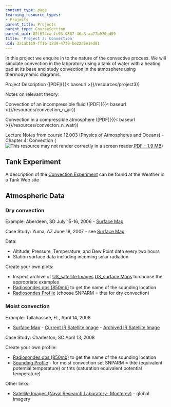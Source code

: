 ```yaml
---
content_type: page
learning_resource_types:
- Projects
parent_title: Projects
parent_type: CourseSection
parent_uid: 02f674ca-fc93-9887-46a3-aa77b970ad59
title: 'Project 3: Convection'
uid: 3a1ab119-ff16-12d9-4739-be22a5e1ed81
---
```


In this project we enquire in to the nature of the convective process. We will simulate convection in the laboratory using a tank of water with a heating pad at its base and study convection in the atmosphere using thermodynamic diagrams.

Project Description ([PDF]({{< baseurl >}}/resources/project3))

Notes on relevant theory:

Convection of an incompressible fluid ([PDF]({{< baseurl >}}/resources/convection_n_air))

Convection in a compressible atmosphere ([PDF]({{< baseurl >}}/resources/convecton_n_watr))

Lecture Notes from course 12.003 (Physics of Atmospheres and Oceans) - Chapter 4: Convection (![This resource may not render correctly in a screen reader.](/images/inacessible.gif)[PDF - 1.9 MB](http://paoc.mit.edu/labweb/notes/chap4.pdf))

Tank Experiment
---------------

A description of the [Convection Experiment](http://weathertank.mit.edu/links/projects/convection-introduction/convection-how-to) can be found at the Weather in a Tank Web site

Atmospheric Data
----------------

### Dry convection

Example: Aberdeen, SD July 15-16, 2006 - [Surface Map](http://weather.unisys.com/archive/sfc_map/0607/06071600.gif)

Case Study: Yuma, AZ June 18, 2007 - see [Surface Map](http://weather.unisys.com/archive/sfc_map/0706/07061800.gif)

Data:

*   Altitude, Pressure, Temperature, and Dew Point data every two hours 
*   Station surface data including incoming solar radiation 

Create your own plots:

*   Inspect archive of [US\_satellite Images](http://weather.unisys.com/archive/sat_ir) [US\_surface Maps](http://weather.unisys.com/archive/sfc_map/) to choose the appropriate examples
*   [Radiosondes obs (850mb)](http://paoc.mit.edu/synoptic/custom/radiosondes.asp) to get the name of the sounding location
*   [Radiosondes Profile](http://paoc.mit.edu/synoptic/custom/snprof.asp) (choose SNPARM = thta for dry convection)

### Moist convection

Example: Tallahassee, FL, April 14, 2008

*   [Surface Map](http://weather.unisys.com/archive/sfc_map/0904/09041400.gif) - [Current IR Satellite Image](http://weather.unisys.com/satellite/sat_ir_us_loop-12.html) - [Archived IR Satellite Image](http://weather.unisys.com/archive/sat_ir/0904/09041400.gif)

Case Study: Charleston, SC April 13, 2008

Create your own profile:

*   [Radiosondes obs (850mb)](http://paoc.mit.edu/synoptic/custom/radiosondes.asp) to get the name of the sounding location
*   [Sounding Profile](http://paoc.mit.edu/synoptic/custom/snprof.asp) - for moist convection set SNPARM = thte (equivalent potential temperature) or thts (saturation equivalent potential temperature)

Other links:

*   [Satellite Images (Naval Research Laboratory- Monterey)](http://www.nrlmry.navy.mil/sat-bin/global.cgi) - global imagery